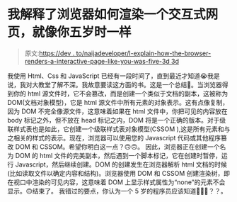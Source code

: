 # 我解释了浏览器如何渲染一个交互式网页，就像你五岁时一样

> 原文:[https://dev . to/naijadeveloper/I-explain-how-the-browser-renders-a-interactive-page-like-you-was-five-3d 3d](https://dev.to/naijadeveloper/i-explain-how-the-browser-renders-an-interactive-webpage-like-you-were-five-3d3d)

我使用 Html、Css 和 JavaScript 已经有一段时间了，直到最近才知道😭我是说，我对大教堂了解不深。我故意要读这方面的书。这是一个总结🙂。当浏览器得到你的 html 源文件时，它不会篡改，而是创建一个类似于文档的副本，这被称为 DOM(文档对象模型)，它是 html 源文件中所有元素的对象表示。这有点像复制，因为 DOM 不完全像源文件，这意味着如果在 html 文件中，你把可见的内容放在 body 标记之外，但不放在 head 标记之内，DOM 将是一个正确的版本。对于级联样式表也是如此，它创建一个级联样式表对象模型(CSSOM ),这是所有元素和与之相关的样式的表示。现在，浏览器可以使用您的 Javascript 代码或其他程序篡改 DOM 和 CSSOM。希望你明白这一点？🙃🙃。
因此，浏览器正在创建一个名为 DOM 的 html 文件的完美副本，然后遇到一个脚本标记，它在创建时暂停，运行 Javascript，然后继续创建。DOM 的创建发生在浏览器解析 html 文档的时候(比如读取文件以确定内容和结构)。浏览器使用 DOM 和 CSSOM 创建渲染树，即在视口中渲染的可见内容，这意味着 DOM 上显示样式属性为“none”的元素不会显示。🙃结束了。
我错过的要点，你认为一个 5 岁的程序员应该知道🤔😏🙂？？。